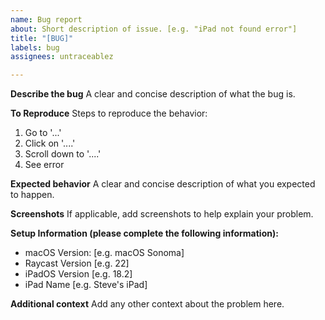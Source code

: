```yaml
---
name: Bug report
about: Short description of issue. [e.g. "iPad not found error"]
title: "[BUG]"
labels: bug
assignees: untraceablez

---
```


**Describe the bug**
A clear and concise description of what the bug is.

**To Reproduce**
Steps to reproduce the behavior:
1. Go to '...'
2. Click on '....'
3. Scroll down to '....'
4. See error

**Expected behavior**
A clear and concise description of what you expected to happen.

**Screenshots**
If applicable, add screenshots to help explain your problem.

**Setup Information (please complete the following information):**
 - macOS Version: [e.g. macOS Sonoma] 
 - Raycast Version [e.g. 22]
 - iPadOS Version [e.g. 18.2]
 - iPad Name [e.g. Steve's iPad]

**Additional context**
Add any other context about the problem here.

